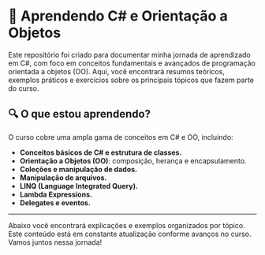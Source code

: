 # 🚀 Aprendendo C# e Orientação a Objetos

Este repositório foi criado para documentar minha jornada de aprendizado em C#, com foco em conceitos fundamentais e avançados de programação orientada a objetos (OO). Aqui, você encontrará resumos teóricos, exemplos práticos e exercícios sobre os principais tópicos que fazem parte do curso.

## 🔍 O que estou aprendendo?

O curso cobre uma ampla gama de conceitos em C# e OO, incluindo:

- **Conceitos básicos de C# e estrutura de classes.**
- **Orientação a Objetos (OO)**: composição, herança e encapsulamento.
- **Coleções e manipulação de dados.**
- **Manipulação de arquivos.**
- **LINQ (Language Integrated Query).**
- **Lambda Expressions.**
- **Delegates e eventos.**

---

Abaixo você encontrará explicações e exemplos organizados por tópico. Este conteúdo está em constante atualização conforme avanços no curso. Vamos juntos nessa jornada!

